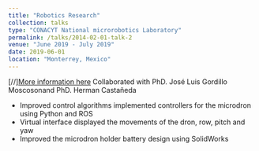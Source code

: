 ```yaml
---
title: "Robotics Research"
collection: talks
type: "CONACYT National microrobotics Laboratory"
permalink: /talks/2014-02-01-talk-2
venue: "June 2019 - July 2019"
date: 2019-06-01
location: "Monterrey, Mexico"
---
```



[//][More information here](http://example2.com)
Collaborated with PhD. José Luis Gordillo Moscosonand PhD. Herman Castañeda

*	Improved control algorithms implemented controllers for the microdron using Python and ROS
*	Virtual interface displayed the movements of the dron, row, pitch and yaw 
*	Improved   the  microdron holder battery  design using SolidWorks 

